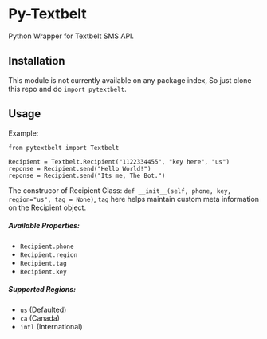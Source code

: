 # Py-Textbelt #
Python Wrapper for Textbelt SMS API.

## Installation ##
This module is not currently available on any package index, So just clone this repo and do ```import pytextbelt```.

## Usage ##
Example:
```
from pytextbelt import Textbelt

Recipient = Textbelt.Recipient("1122334455", "key here", "us")
reponse = Recipient.send("Hello World!")
reponse = Recipient.send("Its me, The Bot.")
```

The construcor of Recipient Class: 
```def __init__(self, phone, key, region="us", tag = None)```, ```tag``` here helps maintain custom meta information on the Recipient object.

##### Available Properties: #####
 - ```Recipient.phone```
 - ```Recipient.region```
 - ```Recipient.tag```
 - ```Recipient.key```
##### Supported Regions: #####
 - ```us``` (Defaulted)
 - ```ca``` (Canada)
 - ```intl``` (International)
